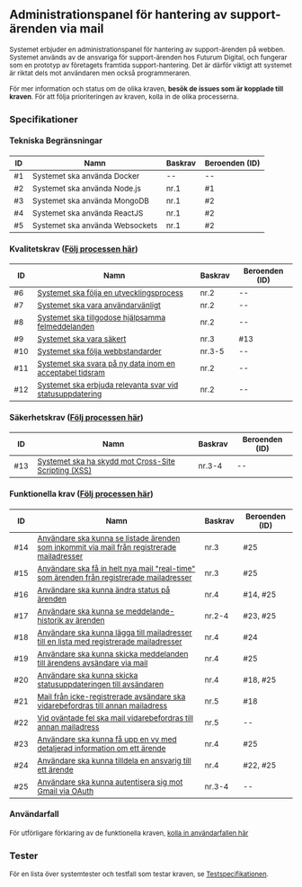 ## Administrationspanel för hantering av support-ärenden via mail

<sub>Systemet erbjuder en administrationspanel för hantering av support-ärenden på webben. Systemet används av de ansvariga för support-ärenden hos Futurum Digital, och fungerar som en prototyp av företagets framtida support-hantering. Det är därför viktigt att systemet är riktat dels mot användaren men också programmeraren.</sub>

<sub>För mer information och status om de olika kraven, **besök de issues som är kopplade till kraven**. För att följa prioriteringen av kraven, kolla in de olika processerna.</sub>

### Specifikationer

#### Tekniska Begränsningar

|<sub>ID</sub>|<sub>Namn</sub>|<sub>Baskrav</sub>|<sub>Beroenden (ID)</sub>|
|----|-----|------------|-----|
|<sub>#1</sub>|<sub>Systemet ska använda Docker</sub>|<sub>--</sub>|<sub>--</sub>|
|<sub>#2</sub>|<sub>Systemet ska använda Node.js</sub>|<sub>nr.1</sub>|<sub>#1</sub>|
|<sub>#3</sub>|<sub>Systemet ska använda MongoDB</sub>|<sub>nr.1</sub>|<sub>#2</sub>|
|<sub>#4</sub>|<sub>Systemet ska använda ReactJS</sub>|<sub>nr.1</sub>|<sub>#2</sub>|
|<sub>#5</sub>|<sub>Systemet ska använda Websockets</sub>|<sub>nr.1</sub>|<sub>#2</sub>|

#### Kvalitetskrav ([Följ processen här](https://github.com/1dv611-futurum-project/futurum-project/projects/5))
|<sub>ID</sub>|<sub>Namn</sub>|<sub>Baskrav</sub>|<sub>Beroenden (ID)</sub>|
|----|-----|------------|-----|
|<sub>#6</sub>|<sub>[Systemet ska följa en utvecklingsprocess](https://github.com/1dv611-futurum-project/futurum-project/projects/3)</sub>|<sub>nr.2</sub>|<sub>--</sub>|
|<sub>#7</sub>|<sub>[Systemet ska vara användarvänligt](https://github.com/1dv611-futurum-project/futurum-project/issues/46)</sub>|<sub>nr.2</sub>|<sub>--</sub>|
|<sub>#8</sub>|<sub>[Systemet ska tillgodose hjälpsamma felmeddelanden](https://github.com/1dv611-futurum-project/futurum-project/issues/151)</sub>|<sub>nr.2</sub>|<sub>--</sub>|
|<sub>#9</sub>|<sub>[Systemet ska vara säkert](https://github.com/1dv611-futurum-project/futurum-project/issues/47)</sub>|<sub>nr.3</sub>|<sub>#13</sub>|
|<sub>#10</sub>|<sub>[Systemet ska följa webbstandarder](https://github.com/1dv611-futurum-project/futurum-project/issues/48)</sub>|<sub>nr.3-5</sub>|<sub>--</sub>|
|<sub>#11</sub>|<sub>[Systemet ska svara på ny data inom en acceptabel tidsram](https://github.com/1dv611-futurum-project/futurum-project/issues/49)</sub>|<sub>nr.2</sub>|<sub>--</sub>|
|<sub>#12</sub>|<sub>[Systemet ska erbjuda relevanta svar vid statusuppdatering](https://github.com/1dv611-futurum-project/futurum-project/issues/50)</sub>|<sub>nr.2</sub>|<sub>--</sub>|

#### Säkerhetskrav ([Följ processen här](https://github.com/1dv611-futurum-project/futurum-project/projects/4))
|<sub>ID</sub>|<sub>Namn</sub>|<sub>Baskrav</sub>|<sub>Beroenden (ID)</sub>|
|----|-----|------------|-----|
|<sub>#13</sub>|<sub>[Systemet ska ha skydd mot Cross-Site Scripting (XSS)](https://github.com/1dv611-futurum-project/futurum-project/issues/51)</sub>|<sub>nr.3-4</sub>|<sub>--</sub>|

#### Funktionella krav ([Följ processen här](https://github.com/1dv611-futurum-project/futurum-project/projects/2))

|<sub>ID</sub>|<sub>Namn</sub>|<sub>Baskrav</sub>|<sub>Beroenden (ID)</sub>|
|----|-----|------------|-----|
|<sub>#14</sub>|<sub>[Användare ska kunna se listade ärenden som inkommit via mail från registrerade mailadresser](https://github.com/1dv611-futurum-project/futurum-project/issues/15) </sub>|<sub>nr.3</sub>|<sub>#25</sub>|
|<sub>#15</sub>|<sub>[Användare ska få in helt nya mail "real-time" som ärenden från registrerade mailadresser](https://github.com/1dv611-futurum-project/futurum-project/issues/20) </sub>|<sub>nr.3</sub>|<sub>#25</sub>|
|<sub>#16</sub>|<sub>[Användare ska kunna ändra status på ärenden](https://github.com/1dv611-futurum-project/futurum-project/issues/17) </sub>|<sub>nr.4</sub>|<sub>#14, #25</sub>|
|<sub>#17</sub>|<sub>[Användare ska kunna se meddelande-historik av ärenden](https://github.com/1dv611-futurum-project/futurum-project/issues/24) </sub>|<sub>nr.2-4</sub>|<sub>#23, #25</sub>|
|<sub>#18</sub>|<sub>[Användare ska kunna lägga till mailadresser till en lista med registrerade mailadresser](https://github.com/1dv611-futurum-project/futurum-project/issues/16) </sub>|<sub>nr.4</sub>|<sub>#24</sub>|
|<sub>#19</sub>|<sub>[Användare ska kunna skicka meddelanden till ärendens avsändare via mail](https://github.com/1dv611-futurum-project/futurum-project/issues/19) </sub>|<sub>nr.4</sub>|<sub>#25</sub>|
|<sub>#20</sub>|<sub>[Användare ska kunna skicka statusuppdateringen till avsändaren](https://github.com/1dv611-futurum-project/futurum-project/issues/18) </sub>|<sub>nr.4</sub>|<sub>#18, #25</sub>|
|<sub>#21</sub>|<sub>[Mail från icke-registrerade avsändare ska vidarebefordras till annan mailadress](https://github.com/1dv611-futurum-project/futurum-project/issues/21) </sub>|<sub>nr.5</sub>|<sub>#18</sub>|
|<sub>#22</sub>|<sub>[Vid oväntade fel ska mail vidarebefordras till annan mailadress](https://github.com/1dv611-futurum-project/futurum-project/issues/22) </sub>|<sub>nr.5</sub>|<sub>--</sub>|
|<sub>#23</sub>|<sub>[Användare ska kunna få upp en vy med detaljerad information om ett ärende](https://github.com/1dv611-futurum-project/futurum-project/issues/148) </sub>|<sub>nr.4</sub>|<sub>#25</sub>|
|<sub>#24</sub>|<sub>[Användare ska kunna tilldela en ansvarig till ett ärende](https://github.com/1dv611-futurum-project/futurum-project/issues/149) </sub>|<sub>nr.4</sub>|<sub>#22, #25</sub>|
|<sub>#25</sub>|<sub>[Användare ska kunna autentisera sig mot Gmail via OAuth](https://github.com/1dv611-futurum-project/futurum-project/issues/150) </sub>|<sub>nr.3-4</sub>|<sub>--</sub>|

#### Användarfall
<sub>För utförligare förklaring av de funktionella kraven, [kolla in användarfallen här](https://github.com/1dv611-futurum-project/dokumentation/blob/master/inlämningar/inception/Anv%C3%A4ndarfall.md)</sub><br>

### Tester
<sub>För en lista över systemtester och testfall som testar kraven, se [Testspecifikationen](https://github.com/1dv611-futurum-project/dokumentation/blob/master/inlämningar/inception/Testspecifikation.md).</sub>
